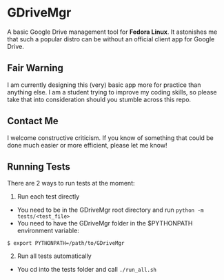 # GDriveMgr

A basic Google Drive management tool for **Fedora Linux**. It astonishes me that such a popular distro can be without an official client app for Google Drive.

## Fair Warning
I am currently designing this (very) basic app more for practice than anything else. I am a student trying to improve my coding skills, so please take that into consideration should you stumble across this repo.

## Contact Me
I welcome constructive criticism. If you know of something that could be done much easier or more efficient, please let me know!

## Running Tests
There are 2 ways to run tests at the moment:
1. Run each test directly
  * You need to be in the GDriveMgr root directory and run `python -m tests/<test_file>`
  * You need to have the GDriveMgr folder in the $PYTHONPATH environment variable:
  ```
  $ export PYTHONPATH=/path/to/GDriveMgr
  ```
2. Run all tests automatically
  * You cd into the tests folder and call `./run_all.sh`

